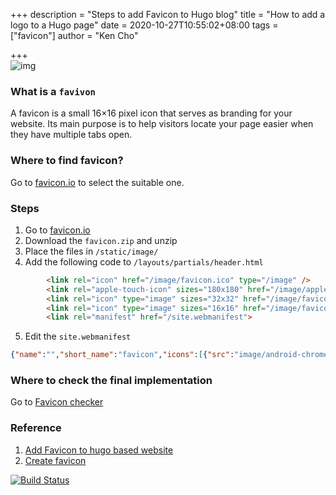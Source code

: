 +++
description = "Steps to add Favicon to Hugo blog"
title = "How to add a logo to a Hugo page"
date = 2020-10-27T10:55:02+08:00
tags = ["favicon"]
author = "Ken Cho"

+++  
![img](/image/android-chrome-192x192.png)

### What is a `favivon`
A favicon is a small 16×16 pixel icon that serves as branding for your website. 
Its main purpose is to help visitors locate your page easier when they have multiple tabs open.


### Where to find favicon?
Go to [favicon.io](https://favicon.io/emoji-favicons/) to select the suitable one.


### Steps
1. Go to [favicon.io](https://favicon.io/emoji-favicons/)
2. Download the `favicon.zip` and unzip   
3. Place the files in `/static/image/`  
4. Add the following code to `/layouts/partials/header.html`  
```html
        <link rel="icon" href="/image/favicon.ico" type="/image" />
        <link rel="apple-touch-icon" sizes="180x180" href="/image/apple-touch-icon.png">
        <link rel="icon" type="image" sizes="32x32" href="/image/favicon-32x32.png">
        <link rel="icon" type="image" sizes="16x16" href="/image/favicon-16x16.png">
        <link rel="manifest" href="/site.webmanifest">
```
5. Edit the `site.webmanifest`
```json
{"name":"","short_name":"favicon","icons":[{"src":"image/android-chrome-192x192.png","sizes":"192x192","type":"image/png"},{"src":"image/android-chrome-512x512.png","sizes":"512x512","type":"image/png"}],"theme_color":"#ffffff","background_color":"#ffffff","display":"standalone"}
```


### Where to check the final implementation
Go to [Favicon checker](https://realfavicongenerator.net/)


### Reference
1. [Add Favicon to hugo based website](https://www.kiroule.com/article/add-favicon-to-hugo-based-website/)
2. [Create favicon](https://www.enthuseandinspire.co.uk/blog/favicon/)

[![Build Status](https://travis-ci.org/kencho51/gigathing.svg?branch=master)](https://travis-ci.org/kencho51/gigathing)


